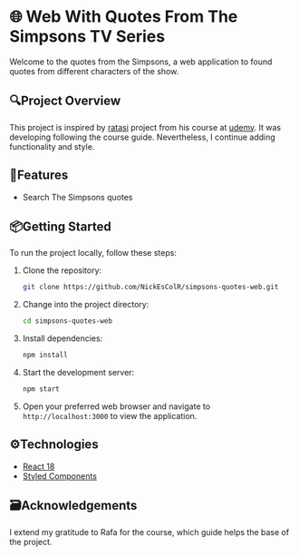 # 🌐 Web With Quotes From The Simpsons TV Series

Welcome to the quotes from the Simpsons, a web application to found quotes from different characters of the show.

## 🔍Project Overview

This project is inspired by [ratasi](https://github.com/ratasi) project from his course at [udemy](https://www.udemy.com/course/aprende-react-js-desde-cero-paso-a-paso). It was developing following the course guide. Nevertheless, I continue adding functionality and style.

## 💭Features

* Search The Simpsons quotes

## 📦Getting Started

To run the project locally, follow these steps:

1. Clone the repository:

    ```bash
    git clone https://github.com/NickEsColR/simpsons-quotes-web.git
    ```

2. Change into the project directory:

    ```bash
    cd simpsons-quotes-web
    ```

3. Install dependencies:

    ```bash
    npm install
    ```

4. Start the development server:

    ```bash
    npm start
    ```

5. Open your preferred web browser and navigate to `http://localhost:3000` to view the application.

## ⚙Technologies

* [React 18](https://reactjs.org/)
* [Styled Components](https://styled-components.com)

## 🗃Acknowledgements

I extend my gratitude to Rafa for the course, which guide helps the base of the project.
